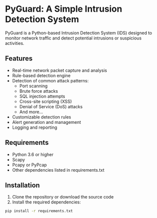 # PyGuard: A Simple Intrusion Detection System

PyGuard is a Python-based Intrusion Detection System (IDS) designed to monitor network traffic and detect potential intrusions or suspicious activities.

## Features

- Real-time network packet capture and analysis
- Rule-based detection engine
- Detection of common attack patterns:
  - Port scanning
  - Brute force attacks
  - SQL injection attempts
  - Cross-site scripting (XSS)
  - Denial of Service (DoS) attacks
  - And more...
- Customizable detection rules
- Alert generation and management
- Logging and reporting

## Requirements

- Python 3.6 or higher
- Scapy
- Pcapy or PyPcap
- Other dependencies listed in requirements.txt

## Installation

1. Clone the repository or download the source code
2. Install the required dependencies:

```bash
pip install -r requirements.txt